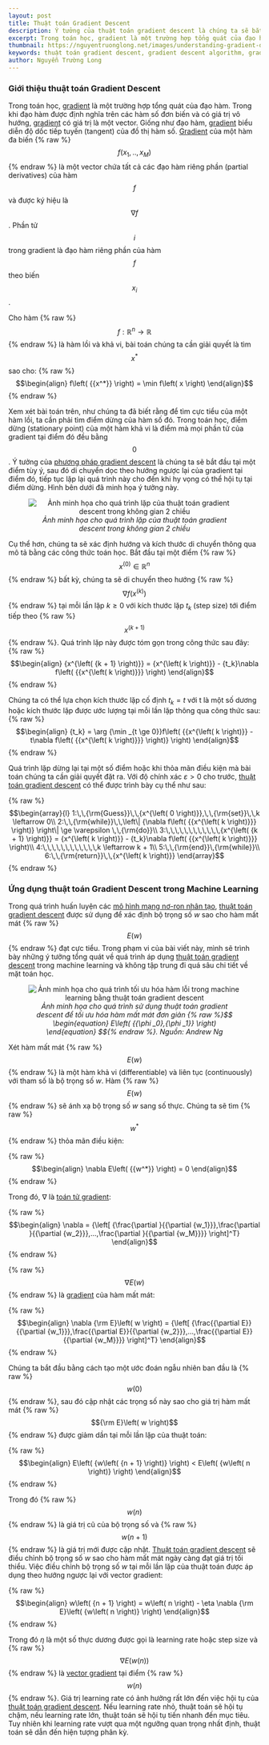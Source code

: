 ```yaml
---
layout: post
title: Thuật toán Gradient Descent
description: Ý tưởng của thuật toán gradient descent là chúng ta sẽ bắt đầu tại một điểm tùy ý, sau đó di chuyển dọc theo hướng ngược lại của gradient tại điểm đó, tiếp tục lặp lại quá trình này cho đến khi hy vọng có thể hội tụ tại điểm dừng.
excerpt: Trong toán học, gradient là một trường hợp tổng quát của đạo hàm. Trong khi đạo hàm được định nghĩa trên các hàm số đơn biến và có giá trị vô hướng, gradient có giá trị là một vector. Giống như đạo hàm, gradient biểu diễn độ dốc tiếp tuyến (tangent) của đồ thị hàm số. Gradient của một hàm đa biến là một vector chứa tất cả các đạo hàm riêng phần (partial derivatives) của hàm đó.
thumbnail: https://nguyentruonglong.net/images/understanding-gradient-descent.png
keywords: thuật toán gradient descent, gradient descent algorithm, gradient descent, giải thuật gradient descent, phương pháp gradient descent, gradient
author: Nguyễn Trường Long
---
```


### Giới thiệu thuật toán Gradient Descent
Trong toán học, [gradient](https://nguyentruonglong.net/thuat-toan-gradient-descent.html) là một trường hợp tổng quát của đạo hàm. Trong khi đạo hàm được định nghĩa trên các hàm số đơn biến và có giá trị vô hướng, [gradient](https://nguyentruonglong.net/thuat-toan-gradient-descent.html) có giá trị là một vector. Giống như đạo hàm, [gradient](https://nguyentruonglong.net/thuat-toan-gradient-descent.html) biểu diễn độ dốc tiếp tuyến (tangent) của đồ thị hàm số. [Gradient](https://nguyentruonglong.net/thuat-toan-gradient-descent.html) của một hàm đa biến {% raw %}$$f\left( {{x_1},..,{x_M}} \right)$${% endraw %} là một vector chứa tất cả các đạo hàm riêng phần (partial derivatives) của hàm $$f$$ và được ký hiệu là $$\nabla f$$. Phần tử $$i$$ trong gradient là đạo hàm riêng phần của hàm $$f$$ theo biến $${x_i}$$.

Cho hàm {% raw %}$$f:{\mathbb{R}^n} \to \mathbb{R}$${% endraw %} là hàm lồi và khả vi, bài toán chúng ta cần giải quyết là tìm $${x^*}$$ sao cho:
{% raw %}
$$\begin{align}
f\left( {{x^*}} \right) = \min f\left( x \right)
\end{align}$$
{% endraw %}

Xem xét bài toán trên, như chúng ta đã biết rằng để tìm cực tiểu của một hàm lồi, ta cần phải tìm điểm dừng của hàm số đó. Trong toán học, điểm dừng (stationary point) của một hàm khả vi là điểm mà mọi phần tử của gradient tại điểm đó đều bằng $$0$$. Ý tưởng của [phương pháp gradient descent](https://nguyentruonglong.net/thuat-toan-gradient-descent.html) là chúng ta sẽ bắt đầu tại một điểm tùy ý, sau đó di chuyển dọc theo hướng ngược lại của gradient tại điểm đó, tiếp tục lặp lại quá trình này cho đến khi hy vọng có thể hội tụ tại điểm dừng. Hình bên dưới đã minh họa ý tưởng này.

<figure class="image">
<center>
  <img src="https://nguyentruonglong.net/images/understanding-gradient-descent.png" alt="Ảnh minh họa cho quá trình lặp của thuật toán gradient descent trong không gian 2 chiều">
  <figcaption>
	  <i>Ảnh minh họa cho quá trình lặp của thuật toán gradient descent trong không gian 2 chiều</i>
  </figcaption>
</center>
</figure>

Cụ thể hơn, chúng ta sẽ xác định hướng và kích thước di chuyển thông qua mô tả bằng các công thức toán học. Bắt đầu tại một điểm {% raw %}$${x^{\left( 0 \right)}} \in {\mathbb{R}^n}$${% endraw %} bất kỳ, chúng ta sẽ di chuyển theo hướng {% raw %}$$\nabla f\left( {{x^{\left( k \right)}}} \right)$${% endraw %} tại mỗi lần lặp $k \ge 0$ với kích thước lặp ${t_k}$ (step size) tới điểm tiếp theo {% raw %}$${x^{\left( {k + 1} \right)}}$${% endraw %}. Quá trình lặp này được tóm gọn trong công thức sau đây:
{% raw %}
$$\begin{align}
	{x^{\left( {k + 1} \right)}} = {x^{\left( k \right)}} - {t_k}\nabla f\left( {{x^{\left( k \right)}}} \right)
\end{align}$$
{% endraw %}

Chúng ta có thể lựa chọn kích thước lặp cố định ${t_k} = t$ với t là một số dương hoặc kích thước lặp được ước lượng tại mỗi lần lặp thông qua công thức sau:
{% raw %}
$$\begin{align}
{t_k} = \arg {\min _{t \ge 0}}f\left( {{x^{\left( k \right)}} - t\nabla f\left( {{x^{\left( k \right)}}} \right)} \right)
\end{align}$$
{% endraw %}

Quá trình lặp dừng lại tại một số điểm hoặc khi thỏa mãn điều kiện mà bài toán chúng ta cần giải quyết đặt ra. Với độ chính xác $\varepsilon  > 0$ cho trước, [thuật toán gradient descent](https://nguyentruonglong.net/thuat-toan-gradient-descent.html) có thể được trình bày cụ thể như sau:

{% raw %}
$$\begin{array}{l}
1:\,\,{\rm{Guess}}\,\,{x^{\left( 0 \right)}},\,\,{\rm{set}}\,\,k \leftarrow 0\\
2:\,\,{\rm{while}}\,\,\left\| {\nabla f\left( {{x^{\left( k \right)}}} \right)} \right\| \ge \varepsilon \,\,{\rm{do}}\\
3:\,\,\,\,\,\,\,\,\,\,\,\,{x^{\left( {k + 1} \right)}} = {x^{\left( k \right)}} - {t_k}\nabla f\left( {{x^{\left( k \right)}}} \right)\\
4:\,\,\,\,\,\,\,\,\,\,\,\,k \leftarrow k + 1\\
5:\,\,{\rm{end}}\,{\rm{while}}\\
6:\,\,{\rm{return}}\,\,{x^{\left( k \right)}}
\end{array}$$
{% endraw %}

### Ứng dụng thuật toán Gradient Descent trong Machine Learning

Trong quá trình huấn luyện các [mô hình mạng nơ-ron nhân tạo](https://nguyentruonglong.net/ly-thuyet-ve-mang-no-ron-nhan-tao-artificial-neural-network-ann.html), [thuật toán gradient descent](https://nguyentruonglong.net/thuat-toan-gradient-descent.html) được sử dụng để xác định bộ trọng số $w$ sao cho hàm mất mát {% raw %}$$E\left( w \right)$${% endraw %} đạt cực tiểu. Trong phạm vi của bài viết này, mình sẽ trình bày những ý tưởng tổng quát về quá trình áp dụng [thuật toán gradient descent](https://nguyentruonglong.net/thuat-toan-gradient-descent.html) trong machine learning và không tập trung đi quá sâu chi tiết về mặt toán học.

<figure class="image">
<center>
  <img src="https://nguyentruonglong.net/images/GradientDescentOptimization.jpg" alt="Ảnh minh họa cho quá trình tối ưu hóa hàm lỗi trong machine learning bằng thuật toán gradient descent">
  <figcaption>
	  <i>Ảnh minh họa cho quá trình sử dụng thuật toán gradient descent để tối ưu hóa hàm mất mát đơn giản {% raw %}$$ \begin{equation} E\left( {{\phi _0},{\phi _1}} \right) \end{equation} $${% endraw %}. Nguồn: Andrew Ng</i>
  </figcaption>
</center>
</figure>

Xét hàm mất mát {% raw %}$$E\left( w \right)$${% endraw %} là một hàm khả vi (differentiable) và liên tục (continuously) với tham số là bộ trọng số $w$. Hàm {% raw %}$$E\left( w \right)$${% endraw %} sẽ ánh xạ bộ trọng số $w$ sang số thực. Chúng ta sẽ tìm {% raw %}$$w^*$${% endraw %} thỏa mãn điều kiện:

{% raw %}
$$\begin{align}
\nabla E\left( {{w^*}} \right) = 0
\end{align}$$
{% endraw %}

Trong đó, $\nabla$ là [toán tử gradient](https://nguyentruonglong.net/thuat-toan-gradient-descent.html):

{% raw %}
$$\begin{align}
\nabla  = {\left[ {\frac{\partial }{{\partial {w_1}}},\frac{\partial }{{\partial {w_2}}},...,\frac{\partial }{{\partial {w_M}}}} \right]^T}
\end{align}$$
{% endraw %}

{% raw %}$$\nabla E\left( w \right)$${% endraw %} là [gradient](https://nguyentruonglong.net/thuat-toan-gradient-descent.html) của hàm mất mát:

{% raw %}
$$\begin{align}
\nabla {\rm E}\left( w \right) = {\left[ {\frac{{\partial E}}{{\partial {w_1}}},\frac{{\partial E}}{{\partial {w_2}}},...,\frac{{\partial E}}{{\partial {w_M}}}} \right]^T}
\end{align}$$
{% endraw %}

Chúng ta bắt đầu bằng cách tạo một ước đoán ngẫu nhiên ban đầu là {% raw %}$$w\left( 0 \right)$${% endraw %}, sau đó cập nhật các trọng số này sao cho giá trị hàm mất mát {% raw %}$${\rm E}\left( w \right)$${% endraw %} được giảm dần tại mỗi lần lặp của thuật toán:

{% raw %}
$$\begin{align}
E\left( {w\left( {n + 1} \right)} \right) < E\left( {w\left( n \right)} \right)
\end{align}$$
{% endraw %}

Trong đó {% raw %}$$w\left( n \right)$${% endraw %} là giá trị cũ của bộ trọng số và {% raw %}$$w\left( {n + 1} \right)$${% endraw %} là giá trị mới được cập nhật. [Thuật toán gradient descent](https://nguyentruonglong.net/thuat-toan-gradient-descent.html) sẽ điều chỉnh bộ trọng số $w$ sao cho hàm mất mát ngày càng đạt giá trị tối thiểu. Việc điều chỉnh bộ trọng số $w$ tại mỗi lần lặp của thuật toán được áp dụng theo hướng ngược lại với vector gradient:

{% raw %}
$$\begin{align}
w\left( {n + 1} \right) = w\left( n \right) - \eta \nabla {\rm E}\left( {w\left( n \right)} \right)
\end{align}$$
{% endraw %}

Trong đó $\eta$ là một số thực dương được gọi là learning rate hoặc step size và {% raw %}$$\nabla E\left( {w\left( n \right)} \right)$${% endraw %} là [vector gradient](https://nguyentruonglong.net/thuat-toan-gradient-descent.html) tại điểm {% raw %}$${w\left( n \right)}$${% endraw %}. Giá trị learning rate có ảnh hưởng rất lớn đến việc hội tụ của [thuật toán gradient descent](https://nguyentruonglong.net/thuat-toan-gradient-descent.html). Nếu learning rate nhỏ, thuật toán sẽ hội tụ chậm, nếu learning rate lớn, thuật toán sẽ hội tụ tiến nhanh đến mục tiêu. Tuy nhiên khi learning rate vượt qua một ngưỡng quan trọng nhất định, thuật toán sẽ dẫn đến hiện tượng phân kỳ.
